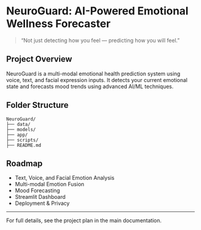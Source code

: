 # NeuroGuard: AI-Powered Emotional Wellness Forecaster

> “Not just detecting how you feel — predicting how you will feel.”

## Project Overview
NeuroGuard is a multi-modal emotional health prediction system using voice, text, and facial expression inputs. It detects your current emotional state and forecasts mood trends using advanced AI/ML techniques.

## Folder Structure
```
NeuroGuard/
├── data/
├── models/
├── app/
├── scripts/
├── README.md
```

## Roadmap
- Text, Voice, and Facial Emotion Analysis
- Multi-modal Emotion Fusion
- Mood Forecasting
- Streamlit Dashboard
- Deployment & Privacy

---

For full details, see the project plan in the main documentation. 
